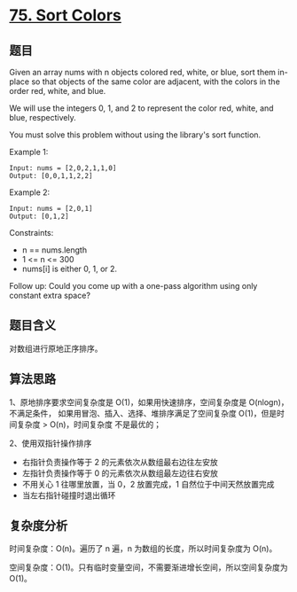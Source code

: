 # [75. Sort Colors](https://leetcode.com/problems/sort-colors/)

## 题目

Given an array nums with n objects colored red, white, or blue, 
sort them in-place so that objects of the same color are adjacent, 
with the colors in the order red, white, and blue.

We will use the integers 0, 1, and 2 to represent the color red, 
white, and blue, respectively.

You must solve this problem without using the library's sort function.

Example 1:
```
Input: nums = [2,0,2,1,1,0]
Output: [0,0,1,1,2,2]
```

Example 2:
```
Input: nums = [2,0,1]
Output: [0,1,2]
```

Constraints:
- n == nums.length
- 1 <= n <= 300
- nums[i] is either 0, 1, or 2.

Follow up: Could you come up with a one-pass algorithm using only constant extra space?

## 题目含义

对数组进行原地正序排序。

## 算法思路

1、原地排序要求空间复杂度是 O(1)，如果用快速排序，空间复杂度是 O(nlogn)，不满足条件，
如果用冒泡、插入、选择、堆排序满足了空间复杂度 O(1)，但是时间复杂度 > O(n)，时间复杂度
不是最优的；

2、使用双指针操作排序
- 右指针负责操作等于 2 的元素依次从数组最右边往左安放
- 左指针负责操作等于 0 的元素依次从数组最左边往右安放
- 不用关心 1 往哪里放置，当 0，2 放置完成，1 自然位于中间天然放置完成
- 当左右指针碰撞时退出循环

## 复杂度分析

时间复杂度：O(n)。遍历了 n 遍，n 为数组的长度，所以时间复杂度为 O(n)。

空间复杂度：O(1)。只有临时变量空间，不需要渐进增长空间，所以空间复杂度为 O(1)。
